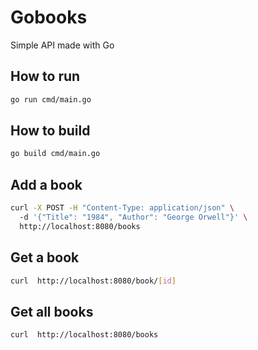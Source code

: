 # Gobooks

Simple API made with Go

## How to run

```sh
go run cmd/main.go
```

## How to build

```sh
go build cmd/main.go
```

## Add a book

```sh
curl -X POST -H "Content-Type: application/json" \ 
  -d '{"Title": "1984", "Author": "George Orwell"}' \ 
  http://localhost:8080/books
```

## Get a book

```sh
curl  http://localhost:8080/book/[id]
```
## Get all books

```sh
curl  http://localhost:8080/books
```

